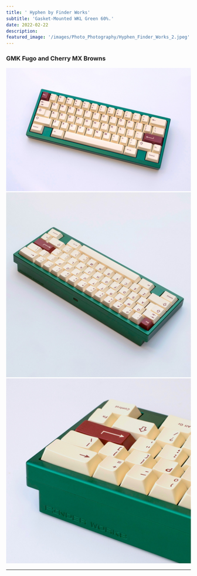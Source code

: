 ```yaml
---
title: ' Hyphen by Finder Works'
subtitle: 'Gasket-Mounted WKL Green 60%.'
date: 2022-02-22
description: 
featured_image: '/images/Photo_Photography/Hyphen_Finder_Works_2.jpeg'
---
```


### GMK Fugo and Cherry MX Browns

<div class="gallery2" data-columns="1">
    <img src="/images/Photo_Photography/Hyphen_Finder_Works_2.jpeg">
</div>

<div class="gallery" data-columns="2">
    <img src="/images/Photo_Photography/Hyphen_Finder_Works.jpeg">
    <img src="/images/Photo_Photography/Hyphen_Keyboard.jpeg">
</div>

---